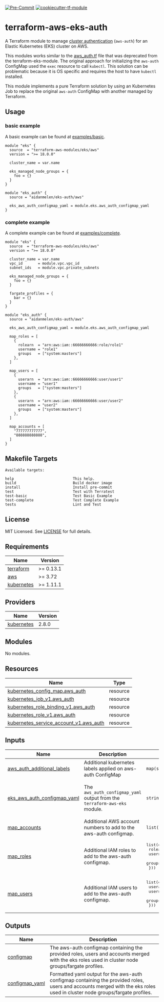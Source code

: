 [![Pre-Commit](https://github.com/aidanmelen/terraform-aws-eks-auth/actions/workflows/pre-commit.yaml/badge.svg)](https://github.com/aidanmelen/terraform-aws-eks-auth/actions/workflows/pre-commit.yaml)
[![cookiecutter-tf-module](https://img.shields.io/badge/cookiecutter--tf--module-enabled-brightgreen)](https://github.com/aidanmelen/cookiecutter-tf-module)

# terraform-aws-eks-auth

A Terraform module to manage [cluster authentication](https://docs.aws.amazon.com/eks/latest/userguide/cluster-auth.html) (`aws-auth`) for an Elastic Kubernetes (EKS) cluster on AWS.

This modules works similar to the [aws_auth.tf](https://github.com/terraform-aws-modules/terraform-aws-eks/blob/v17.24.0/aws_auth.tf) file that was deprecated from the terraform-eks-module. The original approach for initializing the `aws-auth` ConfigMap used the `exec` resource to call `kubectl`. This solution can be problematic because it is OS specific and requires the host to have `kubectl` installed.

This module implements a pure Terraform solution by using an Kubernetes Job to replace the original `aws-auth` ConfigMap with another managed by Terraform.

## Usage

### basic example

A basic example can be found at [examples/basic](examples/basic).

```hcl
module "eks" {
  source  = "terraform-aws-modules/eks/aws"
  version = ">= 18.0.0"

  cluster_name = var.name

  eks_managed_node_groups = {
    foo = {}
  }
}

module "eks_auth" {
  source = "aidanmelen/eks-auth/aws"

  eks_aws_auth_configmap_yaml = module.eks.aws_auth_configmap_yaml
}
```

### complete example

A complete example can be found at [examples/complete](examples/complete).

```hcl
module "eks" {
  source  = "terraform-aws-modules/eks/aws"
  version = ">= 18.0.0"

  cluster_name = var.name
  vpc_id       = module.vpc.vpc_id
  subnet_ids   = module.vpc.private_subnets

  eks_managed_node_groups = {
    foo = {}
  }

  fargate_profiles = {
    bar = {}
  }
}

module "eks_auth" {
  source = "aidanmelen/eks-auth/aws"

  eks_aws_auth_configmap_yaml = module.eks.aws_auth_configmap_yaml

  map_roles = [
    {
      rolearn  = "arn:aws:iam::66666666666:role/role1"
      username = "role1"
      groups   = ["system:masters"]
    },
  ]

  map_users = [
    {
      userarn  = "arn:aws:iam::66666666666:user/user1"
      username = "user1"
      groups   = ["system:masters"]
    },
    {
      userarn  = "arn:aws:iam::66666666666:user/user2"
      username = "user2"
      groups   = ["system:masters"]
    },
  ]

  map_accounts = [
    "777777777777",
    "888888888888",
  ]
}
```

## Makefile Targets

```text
Available targets:

help                           This help.
build                          Build docker image
install                        Install pre-commit
test                           Test with Terratest
test-basic                     Test Basic Example
test-complete                  Test Complete Example
tests                          Lint and Test
```

## License

MIT Licensed. See [LICENSE](https://github.com/aidanmelen/terraform-aws-eks-auth/tree/master/LICENSE) for full details.

<!-- BEGINNING OF PRE-COMMIT-TERRAFORM DOCS HOOK -->
## Requirements

| Name | Version |
|------|---------|
| <a name="requirement_terraform"></a> [terraform](#requirement\_terraform) | >= 0.13.1 |
| <a name="requirement_aws"></a> [aws](#requirement\_aws) | >= 3.72 |
| <a name="requirement_kubernetes"></a> [kubernetes](#requirement\_kubernetes) | >= 1.11.1 |

## Providers

| Name | Version |
|------|---------|
| <a name="provider_kubernetes"></a> [kubernetes](#provider\_kubernetes) | 2.8.0 |

## Modules

No modules.

## Resources

| Name | Type |
|------|------|
| [kubernetes_config_map.aws_auth](https://registry.terraform.io/providers/hashicorp/kubernetes/latest/docs/resources/config_map) | resource |
| [kubernetes_job_v1.aws_auth](https://registry.terraform.io/providers/hashicorp/kubernetes/latest/docs/resources/job_v1) | resource |
| [kubernetes_role_binding_v1.aws_auth](https://registry.terraform.io/providers/hashicorp/kubernetes/latest/docs/resources/role_binding_v1) | resource |
| [kubernetes_role_v1.aws_auth](https://registry.terraform.io/providers/hashicorp/kubernetes/latest/docs/resources/role_v1) | resource |
| [kubernetes_service_account_v1.aws_auth](https://registry.terraform.io/providers/hashicorp/kubernetes/latest/docs/resources/service_account_v1) | resource |

## Inputs

| Name | Description | Type | Default | Required |
|------|-------------|------|---------|:--------:|
| <a name="input_aws_auth_additional_labels"></a> [aws\_auth\_additional\_labels](#input\_aws\_auth\_additional\_labels) | Additional kubernetes labels applied on aws-auth ConfigMap | `map(string)` | `{}` | no |
| <a name="input_eks_aws_auth_configmap_yaml"></a> [eks\_aws\_auth\_configmap\_yaml](#input\_eks\_aws\_auth\_configmap\_yaml) | The `aws_auth_configmap_yaml` output from the `terraform-aws-eks` module. | `string` | `"apiVersion: v1\nkind: ConfigMap\nmetadata:\n  name: aws-auth\n  namespace: kube-system\ndata:\n  mapRoles: |\n    -\n"` | no |
| <a name="input_map_accounts"></a> [map\_accounts](#input\_map\_accounts) | Additional AWS account numbers to add to the aws-auth configmap. | `list(string)` | `[]` | no |
| <a name="input_map_roles"></a> [map\_roles](#input\_map\_roles) | Additional IAM roles to add to the aws-auth configmap. | <pre>list(object({<br>    rolearn  = string<br>    username = string<br>    groups   = list(string)<br>  }))</pre> | `[]` | no |
| <a name="input_map_users"></a> [map\_users](#input\_map\_users) | Additional IAM users to add to the aws-auth configmap. | <pre>list(object({<br>    userarn  = string<br>    username = string<br>    groups   = list(string)<br>  }))</pre> | `[]` | no |

## Outputs

| Name | Description |
|------|-------------|
| <a name="output_configmap"></a> [configmap](#output\_configmap) | The aws-auth configmap containing the provided roles, users and accounts merged with the eks roles used in cluster node groups/fargate profiles. |
| <a name="output_configmap_yaml"></a> [configmap\_yaml](#output\_configmap\_yaml) | Formatted yaml output for the aws-auth configmap containing the provided roles, users and accounts merged with the eks roles used in cluster node groups/fargate profiles. |
<!-- END OF PRE-COMMIT-TERRAFORM DOCS HOOK -->
